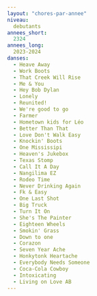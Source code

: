 ```yaml
---
layout: "chores-par-annee"
niveau:
  debutants
annees_short:
  2324
annees_long:
  2023-2024
danses:
  - Heave Away
  - Work Boots
  - That Creek Will Rise
  - Me & You
  - Hey Bob Dylan
  - Lonely
  - Reunited!
  - We're good to go
  - Farmer
  - Hometown kids for Léo
  - Better Than That
  - Love Don't Walk Easy
  - Knockin' Boots
  - One Mississipi
  - Heaven's Jukebox
  - Texas Stomp
  - Call It A Day
  - Nangilima EZ
  - Rodeo Time
  - Never Drinking Again
  - Fk & Easy
  - One Last Shot
  - Big Truck
  - Turn It On
  - She's The Painter
  - Eighteen Wheels
  - Smokin' Grass
  - Down to one
  - Corazon
  - Seven Year Ache
  - Honkytonk Heartache
  - Everybody Needs Someone
  - Coca-Cola Cowboy
  - Intoxicating
  - Living on Love AB
---
```

